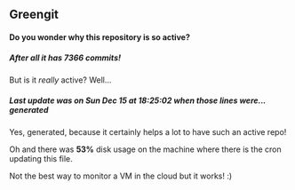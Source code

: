 ## Greengit

#### Do you wonder why this repository is so active?

##### After all it has 7366 commits!

But is it *really* active? Well...

##### Last update was on Sun Dec 15 at 18:25:02 when those lines were... generated

Yes, generated, because it certainly helps a lot to have such an active repo!

Oh and there was **53%** disk usage on the machine
where there is the cron updating this file.

Not the best way to monitor a VM in the cloud but it works! :)
